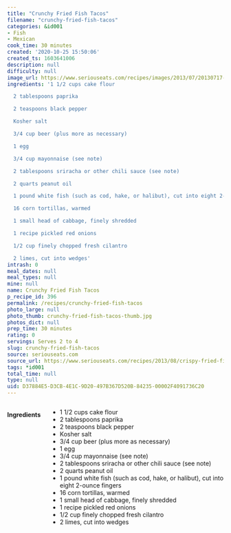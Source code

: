 ```yaml
---
title: "Crunchy Fried Fish Tacos"
filename: "crunchy-fried-fish-tacos"
categories: &id001
- Fish
- Mexican
cook_time: 30 minutes
created: '2020-10-25 15:50:06'
created_ts: 1603641006
description: null
difficulty: null
image_url: https://www.seriouseats.com/recipes/images/2013/07/20130717-fish-tacos-1-200x150.jpg
ingredients: '1 1/2 cups cake flour

  2 tablespoons paprika

  2 teaspoons black pepper

  Kosher salt

  3/4 cup beer (plus more as necessary)

  1 egg

  3/4 cup mayonnaise (see note)

  2 tablespoons sriracha or other chili sauce (see note)

  2 quarts peanut oil

  1 pound white fish (such as cod, hake, or halibut), cut into eight 2-ounce fingers

  16 corn tortillas, warmed

  1 small head of cabbage, finely shredded

  1 recipe pickled red onions

  1/2 cup finely chopped fresh cilantro

  2 limes, cut into wedges'
intrash: 0
meal_dates: null
meal_types: null
mine: null
name: Crunchy Fried Fish Tacos
p_recipe_id: 396
permalink: /recipes/crunchy-fried-fish-tacos
photo_large: null
photo_thumb: crunchy-fried-fish-tacos-thumb.jpg
photos_dict: null
prep_time: 30 minutes
rating: 0
servings: Serves 2 to 4
slug: crunchy-fried-fish-tacos
source: seriouseats.com
source_url: https://www.seriouseats.com/recipes/2013/08/crispy-fried-fish-tacos-recipe.html
tags: *id001
total_time: null
type: null
uid: D37884E5-D3CB-4E1C-9D20-497B367D520B-84235-00002F4091736C20
---
```

<div class="large-8 medium-7 columns" id="writeup">	</div><!-- #writeup -->
</div><!-- #row-one -->
<div class="row" id="row-two">	<div class="medium-4 small-5 columns" id="ingredients"><h4>Ingredients</h4><div class="box box-ingredients content"><ul>
<li>1 1/2 cups cake flour</li>
<li>2 tablespoons paprika</li>
<li>2 teaspoons black pepper</li>
<li>Kosher salt</li>
<li>3/4 cup beer (plus more as necessary)</li>
<li>1 egg</li>
<li>3/4 cup mayonnaise (see note)</li>
<li>2 tablespoons sriracha or other chili sauce (see note)</li>
<li>2 quarts peanut oil</li>
<li>1 pound white fish (such as cod, hake, or halibut), cut into eight 2-ounce fingers</li>
<li>16 corn tortillas, warmed</li>
<li>1 small head of cabbage, finely shredded</li>
<li>1 recipe pickled red onions</li>
<li>1/2 cup finely chopped fresh cilantro</li>
<li>2 limes, cut into wedges</li>
</ul>
</div>	</div>	<div class="medium-6 small-7 columns" id="directions">	</div>